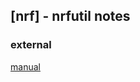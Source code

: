 ## [nrf] - nrfutil notes




### external
[manual](https://infocenter.nordicsemi.com/pdf/nrfutil_v6.1.0.pdf)